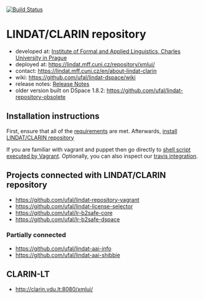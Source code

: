 [![Build Status](https://travis-ci.org/ufal/lindat-dspace.svg?branch=lindat)](https://travis-ci.org/ufal/lindat-dspace)
# LINDAT/CLARIN repository

* developed at: [Institute of Formal and Applied Linguistics, Charles University in Prague](http://ufal.mff.cuni.cz/)
* deployed at: https://lindat.mff.cuni.cz/repository/xmlui/
* contact: https://lindat.mff.cuni.cz/en/about-lindat-clarin
* wiki: https://github.com/ufal/lindat-dspace/wiki
* release notes: [Release Notes](https://github.com/ufal/lindat-dspace/wiki/ReleaseNotes)
* older version built on DSpace 1.8.2: https://github.com/ufal/lindat-repository-obsolete



## Installation instructions

First, ensure that all of the [requirements](https://github.com/ufal/lindat-dspace/wiki/Installation----Prerequisites) are met.
Afterwards, [install LINDAT/CLARIN repository](https://github.com/ufal/lindat-dspace/wiki/Installation)

If you are familiar with vagrant and puppet then go directly to
[shell script executed by Vagrant](https://github.com/ufal/lindat-repository-vagrant/blob/master/Projects/setup.lindat.sh).
Optionally, you can also inspect our [travis integration](https://github.com/ufal/lindat-dspace/blob/lindat/.travis.yml).


## Projects connected with LINDAT/CLARIN repository

* https://github.com/ufal/lindat-repository-vagrant
* https://github.com/ufal/lindat-license-selector
* https://github.com/ufal/lr-b2safe-core
* https://github.com/ufal/lr-b2safe-dspace

### Partially connected

* https://github.com/ufal/lindat-aai-info
* https://github.com/ufal/lindat-aai-shibbie


## CLARIN-LT

* http://clarin.vdu.lt:8080/xmlui/
